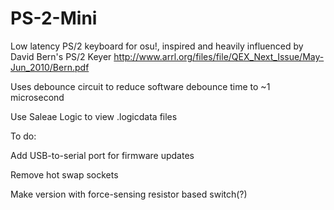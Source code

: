 # PS-2-Mini
Low latency PS/2 keyboard for osu!, inspired and heavily influenced by David Bern's PS/2 Keyer http://www.arrl.org/files/file/QEX_Next_Issue/May-Jun_2010/Bern.pdf

Uses debounce circuit to reduce software debounce time to ~1 microsecond

Use Saleae Logic to view .logicdata files

To do:

Add USB-to-serial port for firmware updates

Remove hot swap sockets

Make version with force-sensing resistor based switch(?)
